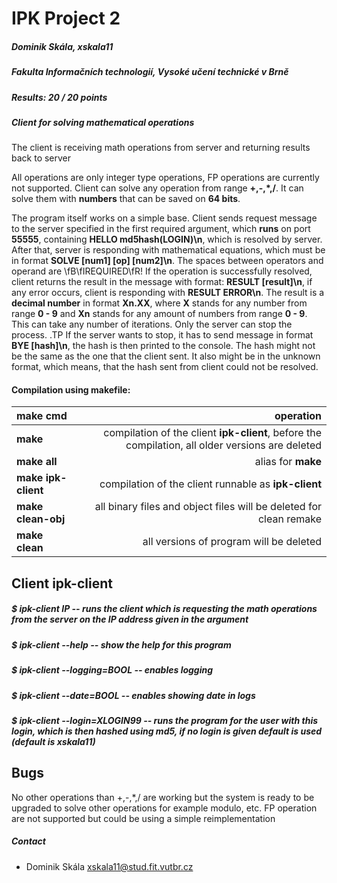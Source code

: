 # IPK Project 2
##### Dominik Skála, xskala11
##### Fakulta Informačních technologií, Vysoké učení technické v Brně
##### Results: 20 / 20 points

##### Client for solving mathematical operations

The client is receiving math operations from server and returning results back to server

All operations are only integer type operations, FP operations are currently not supported.
Client can solve any operation from range **+,-,*,/**.
It can solve them with **numbers** that can be saved on **64 bits**.

The program itself works on a simple base. Client sends request message to the server specified in the first required argument, which **runs** on port **55555**, containing **HELLO md5hash(LOGIN)\\n**, which is resolved by server.
After that, server is responding with mathematical equations, which must be in format **SOLVE [num1] [op] [num2]\\n**. The spaces between operators and operand are \fB\fIREQUIRED\fR!
If the operation is successfully resolved, client returns the result in the message with format: **RESULT [result]\\n**, if any error occurs, client is responding with **RESULT ERROR\\n**. The result is a **decimal number** in format **Xn.XX**, where **X** stands for any number from range **0 - 9** and **Xn** stands for any amount of numbers from range **0 - 9**.
This can take any number of iterations. Only the server can stop the process.
.TP
If the server wants to stop, it has to send message in format **BYE [hash]\n**, the hash is then printed to the console. The hash might not be the same as the one that the client sent. It also might be in the unknown format, which means, that the hash sent from client could not be resolved.



#### Compilation using makefile:

| make cmd | operation |
| :-------------------------- | --------:|
| **make** | compilation of the client **ipk-client**, before the compilation, all older versions are deleted |
| **make all** | alias for **make** |
| **make ipk-client** | compilation of the client runnable as **ipk-client** |
| **make clean-obj** | all binary files and object files will be deleted for clean remake |
| **make clean** | all versions of program will be deleted |

## Client **ipk-client**
##### $ **ipk-client IP** -- runs the client which is requesting the math operations from the server on the IP address given in the argument
##### $ **ipk-client --help** -- show the help for this program
##### $ **ipk-client --logging=BOOL** -- enables logging
##### $ **ipk-client --date=BOOL** -- enables showing date in logs
##### $ **ipk-client --login=XLOGIN99** -- runs the program for the user with this login, which is then hashed using md5, if no login is given default is used (default is xskala11)

## Bugs
No other operations than +,-,*,/ are working but the system is ready to be upgraded to solve other operations for example modulo, etc.
FP operation are not supported but could be using a simple reimplementation

##### Contact
* Dominik Skála <xskala11@stud.fit.vutbr.cz>
